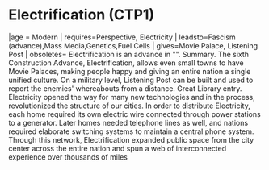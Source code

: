 # Electrification (CTP1)

 |age = Modern
 | requires=Perspective, Electricity
 | leadsto=Fascism (advance),Mass Media,Genetics,Fuel Cells
 | gives=Movie Palace, Listening Post
 | obsoletes=
Electrification is an advance in "".
Summary.
The sixth Construction Advance, Electrification, allows even small towns to have Movie Palaces, making people happy and giving an entire nation a single unified culture. On a military level, Listening Post can be built and used to report the enemies' whereabouts from a distance.
Great Library entry.
Electricity opened the way for many new technologies and in the process, revolutionized the structure of our cities. In order to distribute Electricity, each home required its own electric wire connected through power stations to a generator. Later homes needed telephone lines as well, and nations required elaborate switching systems to maintain a central phone system. Through this network, Electrification expanded public space from the city center across the entire nation and spun a web of interconnected experience over thousands of miles